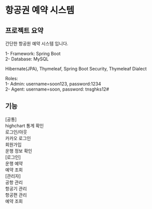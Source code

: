 
# 항공권 예약 시스템
## 프로젝트 요약
간단한 항공원 예약 시스템 입니다.

1- Framework: Spring Boot  
2- Database: MySQL

Hibernate(JPA), Thymeleaf, Spring Boot Security, Thymeleaf Dialect

Roles:  
1- Admin: username=soon123, password:1234  
2- Agent: username=soon, password: tnsghks12#

## 기능
[공통]  
highchart 통계 확인  
로그인/아웃  
카카오 로그인  
회원가입  
운행 정보 확인  
[로그인]  
운행 예약  
예약 조회  
[관리자]  
공항 관리  
항공기 관리  
항공편 관리  
예약 조회  
